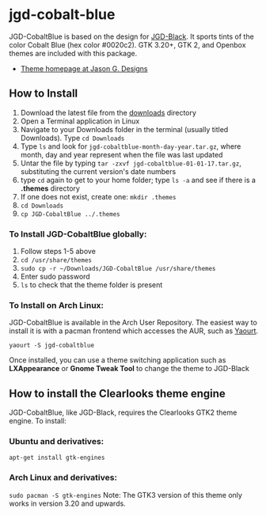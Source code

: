 # jgd-cobalt-blue
JGD-CobaltBlue is based on the design for [JGD-Black](http://www.jasong-designs.com/2017/02/04/jgd-black-gtk3/). It sports tints of the color Cobalt Blue (hex color #0020c2). GTK 3.20+, GTK 2, and Openbox themes are included with this package.
* [Theme homepage at Jason G. Designs](http://www.jasong-designs.com/2017/09/19/jgd-cobaltblue/)
## How to Install
1. Download the latest file from the [downloads](https://github.com/jgpws/jgd-cobalt-blue/tree/master/downloads) directory
2. Open a Terminal application in Linux
3. Navigate to your Downloads folder in the terminal (usually titled Downloads). Type `cd Downloads`
4. Type `ls` and look for `jgd-cobaltblue-month-day-year.tar.gz`, where month, day and year represent when the file was last updated
5. Untar the file by typing `tar -zxvf jgd-cobaltblue-01-01-17.tar.gz`, substituting the current version's date numbers
6. type `cd` again to get to your home folder; type `ls -a` and see if there is a **.themes** directory
7. If one does not exist, create one: `mkdir .themes`
8. `cd Downloads`
9. `cp JGD-CobaltBlue ../.themes`
### To Install JGD-CobaltBlue globally:
1. Follow steps 1-5 above
2. `cd /usr/share/themes`
3. `sudo cp -r ~/Downloads/JGD-CobaltBlue /usr/share/themes`
4. Enter sudo password
5. `ls` to check that the theme folder is present
### To Install on Arch Linux:
JGD-CobaltBlue is available in the Arch User Repository. The easiest way to install it is with a pacman frontend which accesses the AUR, such as [Yaourt](https://archlinux.fr/yaourt-en).

`yaourt -S jgd-cobaltblue`

Once installed, you can use a theme switching application such as **LXAppearance** or **Gnome Tweak Tool** to change the theme to JGD-Black
## How to install the Clearlooks theme engine
JGD-CobaltBlue, like JGD-Black, requires the Clearlooks GTK2 theme engine. To install:
### Ubuntu and derivatives:
`apt-get install gtk-engines`
### Arch Linux and derivatives:
`sudo pacman -S gtk-engines`
Note: The GTK3 version of this theme only works in version 3.20 and upwards.
